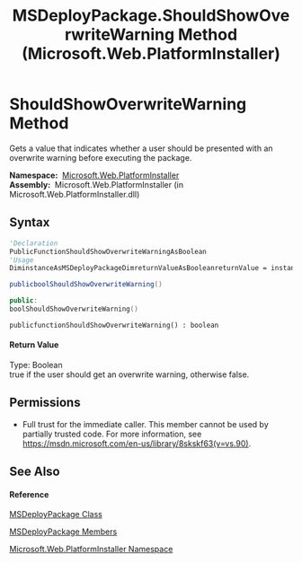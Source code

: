 ﻿---
title: MSDeployPackage.ShouldShowOverwriteWarning Method  (Microsoft.Web.PlatformInstaller)
TOCTitle: ShouldShowOverwriteWarning Method
ms:assetid: M:Microsoft.Web.PlatformInstaller.MSDeployPackage.ShouldShowOverwriteWarning
ms:mtpsurl: https://msdn.microsoft.com/en-us/library/microsoft.web.platforminstaller.msdeploypackage.shouldshowoverwritewarning(v=VS.90)
ms:contentKeyID: 22049652
ms.date: 05/02/2012
mtps_version: v=VS.90
f1_keywords:
- Microsoft.Web.PlatformInstaller.MSDeployPackage.ShouldShowOverwriteWarning
dev_langs:
- CSharp
- JScript
- VB
- c++
api_location:
- Microsoft.Web.PlatformInstaller.dll
api_name:
- Microsoft.Web.PlatformInstaller.MSDeployPackage.ShouldShowOverwriteWarning
api_type:
- Managed
topic_type:
- apiref
- kbSyntax
product_family_name: VS
ROBOTS: INDEX,FOLLOW
---

# ShouldShowOverwriteWarning Method

Gets a value that indicates whether a user should be presented with an overwrite warning before executing the package.

**Namespace:**  [Microsoft.Web.PlatformInstaller](microsoft-web-platforminstaller-namespace.md)  
**Assembly:**  Microsoft.Web.PlatformInstaller (in Microsoft.Web.PlatformInstaller.dll)

## Syntax

``` vb
'Declaration
PublicFunctionShouldShowOverwriteWarningAsBoolean
'Usage
DiminstanceAsMSDeployPackageDimreturnValueAsBooleanreturnValue = instance.ShouldShowOverwriteWarning()
```

``` csharp
publicboolShouldShowOverwriteWarning()
```

``` c++
public:
boolShouldShowOverwriteWarning()
```

``` jscript
publicfunctionShouldShowOverwriteWarning() : boolean
```

#### Return Value

Type: Boolean  
true if the user should get an overwrite warning, otherwise false.  

## Permissions

  - Full trust for the immediate caller. This member cannot be used by partially trusted code. For more information, see <https://msdn.microsoft.com/en-us/library/8skskf63(v=vs.90)>.

## See Also

#### Reference

[MSDeployPackage Class](msdeploypackage-class-microsoft-web-platforminstaller.md)

[MSDeployPackage Members](msdeploypackage-members-microsoft-web-platforminstaller.md)

[Microsoft.Web.PlatformInstaller Namespace](microsoft-web-platforminstaller-namespace.md)

